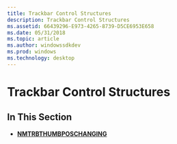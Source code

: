 ```yaml
---
title: Trackbar Control Structures
description: Trackbar Control Structures
ms.assetid: 66439296-E973-4265-8739-D5CE6953E658
ms.date: 05/31/2018
ms.topic: article
ms.author: windowssdkdev
ms.prod: windows
ms.technology: desktop
---
```


# Trackbar Control Structures

## In This Section

-   [**NMTRBTHUMBPOSCHANGING**](/windows/win32/Commctrl/ns-commctrl-tagtrbthumbposchanging?branch=master)

 

 




